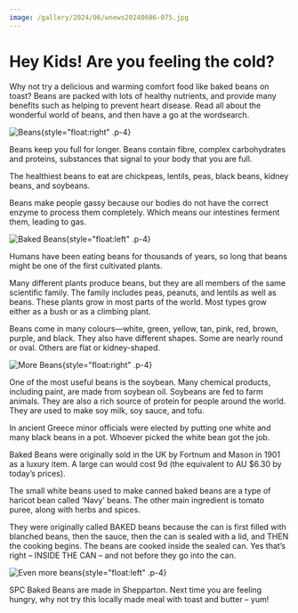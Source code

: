 ```yaml
---
image: /gallery/2024/06/wnews20240606-075.jpg
---
```

# Hey Kids! Are you feeling the cold?

Why not try a delicious and warming
comfort food like baked beans on
toast? Beans are packed with lots of
healthy nutrients, and provide many
benefits such as helping to prevent
heart disease. Read all about the
wonderful world of beans, and then
have a go at the wordsearch.

![Beans](https://media.wnews.org.au/gallery/2024/06/wnews20240606-075.jpg){style="float:right" .p-4}

Beans keep you full for longer. Beans
contain fibre, complex carbohydrates
and proteins, substances that signal to
your body that you are full.

The healthiest beans to eat are
chickpeas, lentils, peas, black beans,
kidney beans, and soybeans.

Beans make people gassy because
our bodies do not have the correct
enzyme to process them completely.
Which means our intestines ferment
them, leading to gas.

![Baked Beans](https://media.wnews.org.au/gallery/2024/06/wnews20240606-077.jpg){style="float:left" .p-4}

Humans have been eating beans for
thousands of years, so long that beans
might be one of the first cultivated
plants.

Many different plants produce
beans, but they are all members of
the same scientific family. The family
includes peas, peanuts, and lentils as
well as beans. These plants grow in
most parts of the world. Most types
grow either as a bush or as a climbing
plant.

Beans come in many colours—white,
green, yellow, tan, pink, red, brown,
purple, and black. They also have
different shapes. Some are nearly
round or oval. Others are flat or
kidney-shaped.

![More Beans](https://media.wnews.org.au/gallery/2024/06/wnews20240606-078.jpg){style="float:right" .p-4}

One of the most useful beans is
the soybean. Many chemical products,
including paint, are made from soybean
oil. Soybeans are fed to farm animals.
They are also a rich source of protein
for people around the world. They are
used to make soy milk, soy sauce, and
tofu.

In ancient Greece minor officials
were elected by putting one white and
many black beans in a pot. Whoever
picked the white bean got the job.

Baked Beans were originally sold in
the UK by Fortnum and Mason in 1901
as a luxury item. A large can would cost
9d (the equivalent to AU $6.30 by
today’s prices).

The small white beans used to make
canned baked beans are a type of
haricot bean called ‘Navy’ beans. The
other main ingredient is tomato puree,
along with herbs and spices.

They were originally called BAKED
beans because the can is first filled
with blanched beans, then the sauce,
then the can is sealed with a lid, and
THEN the cooking begins. The beans
are cooked inside
the sealed can.
Yes that’s right –
INSIDE THE CAN
– and not before
they go into the
can.

![Even more beans](https://media.wnews.org.au/gallery/2024/06/wnews20240606-079.jpg){style="float:left" .p-4}

SPC Baked
Beans are made in
Shepparton. Next
time you are feeling
hungry, why not try
this locally made
meal with toast and
butter – yum!
